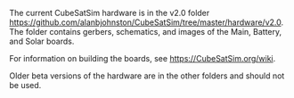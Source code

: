 The current CubeSatSim hardware is in the v2.0 folder https://github.com/alanbjohnston/CubeSatSim/tree/master/hardware/v2.0.  The folder contains gerbers, schematics, and images of the Main, Battery, and Solar boards.


For information on building the boards, see https://CubeSatSim.org/wiki.

Older beta versions of the hardware are in the other folders and should not be used.
